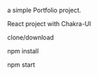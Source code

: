 a simple Portfolio project.

React project with Chakra-UI



clone/download

npm install

npm start 
